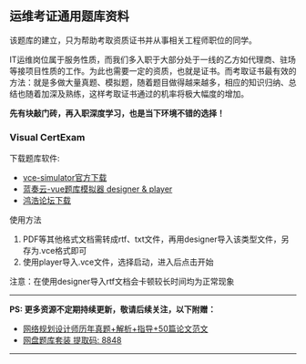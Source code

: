 ## 运维考证通用题库资料

该题库的建立，只为帮助考取资质证书并从事相关工程师职位的同学。

IT运维岗位属于服务性质，而我们多入职于大部分处于一线的乙方如代理商、驻场等接项目性质的工作。为此也需要一定的资质，也就是证书。而考取证书最有效的方法：就是多做大量真题、模拟题，随着题目做得越来越多，相应的知识归纳、总结也随着加深及熟练，这样考取证书通过的机率将极大幅度的增加。

**先有块敲门砖，再入职深度学习，也是当下环境不错的选择！**


### Visual CertExam

下载题库软件: 
* [vce-simulator官方下载](http://www.vceexam.com/)
* [蓝奏云-vue题库模拟器 designer & player](https://wwa.lanzous.com/icpEQh7kw6h)
* [鸿浩论坛下载](https://bbs.hh010.com/thread-586219-1-1.html?_dsign=07a3f391)

使用方法

1. PDF等其他格式文档需转成rtf、txt文件，再用designer导入该类型文件，另存为.vce格式即可
1. 使用player导入.vce文件，选择启动，进入后点击开始

注意：在使用designer导入rtf文档会卡顿较长时间均为正常现象

***

**PS: 更多资源不定期持续更新，敬请后续关注，以下附赠：**
* [网络规划设计师历年真题+解析+指导+50篇论文范文](https://wwa.lanzous.com/iLxaKh7mmfi)
* [网盘题库套装  提取码: 8848](https://pan.baidu.com/s/1JNt4lxdOxWJkEOEQEfLKcQ)

***
